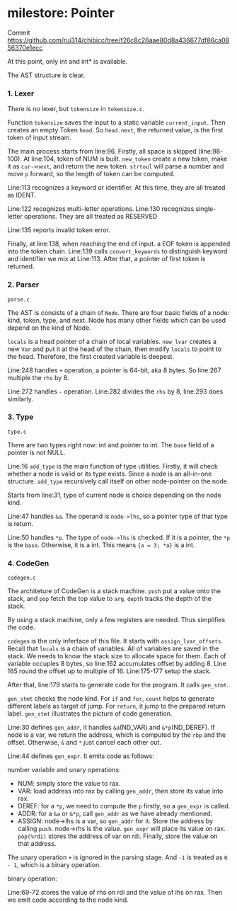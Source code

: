 # milestore: Pointer

Commit https://github.com/rui314/chibicc/tree/f26c8c26aae80d8a436677df86ca0856370e1ecc


At this point, only int and int* is available.

The AST structure is clear.


### 1. Lexer

There is no lexer, but `tokensize` in `tokensize.c`.

Function `tokensize` saves the input to a static variable `current_input`. Then creates an empty Token `head`. So `head.next`, the returned value, is the first token of input stream. 

The main process starts from line:96. Firstly, all space is skipped (line:98-100). At line:104, token of NUM is built. `new_token` create a new token, make it as `cur->next`, and return the new token. `strtoul` will parse a number and move `p` forward, so the length of token can be computed. 

Line:113 recognizes a keyword or identifier. At this time, they are all treated as IDENT. 

Line:122 recognizes multi-letter operations. Line:130 recognizes single-letter operations. They are all treated as RESERVED

Line:135 reports invalid token error.

Finally, at line:138, when reaching the end of input. a EOF token is appended into the token chain. Line:139 calls `convert_keywords` to distinguish keyword and identifier we mix at Line:113. After that, a pointer of first token is returned.


### 2. Parser

`parse.c`

The AST is consists of a chain of `Node`. There are four basic fields of a node: kind, token, type, and next. Node has many other fields which can be used depend on the kind of Node.

`locals` is a head pointer of a chain of local variables. `new_lvar` creates a new `Var` and put it at the head of the chain, then modify `locals` to point to the head. Therefore, the first created variable is deepest.

 
Line:248 handles `+` operation, a pointer is 64-bit, aka 8 bytes. So line:267 multiple the `rhs` by 8.

Line:272 handles `-` operation. Line:282 divides the `rhs` by 8, line:293 does similarly.

### 3. Type

`type.c`

There are two types right now: int and pointer to int. The `base` field of a pointer is not NULL. 

Line:16 `add_type` is the main function of type utilities. Firstly, it will check whether a node is valid or its type exists. Since a node is an all-in-one structure. `add_type` recursively call itself on other node-pointer on the node.

Starts from line:31, type of current node is choice depending on the node kind. 

Line:47 handles `&a`. The operand is `node->lhs`, so a pointer type of that type is return. 

Line:50 handles `*p`. The type of `node->lhs` is checked. If it is a pointer, the `*p` is the `base`. Otherwise, it is a int. This means `{a = 3; *a}` is a int.


### 4. CodeGen

`codegen.c`

The architeture of CodeGen is a stack machine. `push` put a value onto the stack, and `pop` fetch the top value to `arg`. `depth` tracks the depth of the stack.

By using a stack machine, only a few registers are needed. Thus simplifies the code.

`codegen` is the only inferface of this file. It starts with `assign_lvar_offsets`. Recall that `locals` is a chain of variables. All of variables are saved in the stack. We needs to know the stack size to allocate space for them. Each of variable occupies 8 bytes, so line:162 accumulates offset by adding 8. Line 165 round the offset up to multiple of 16. Line:175-177 setup the stack.

After that, line:179 starts to generate code for the program. It calls `gen_stmt`.

`gen_stmt` checks the node kind. For `if` and `for`, `count` helps to generate different labels as target of jump. For `return`, it jump to the prepared return label. `gen_stmt` illustrates the picture of code generation.


Line:30 defines `gen_addr`, it handles `&a`(ND_VAR) and `&*p`(ND_DEREF). If node is a var, we return the address, which is computed by the `rbp` and the offset. Otherwise, `&` and `*` just cancel each other out. 

Line:44 defines `gen_expr`. It emits code as follows:

number variable and unary operations:

+ NUM: simply store the value to rax. 
+ VAR: load address into rax by calling `gen_addr`, then store its value into rax.
+ DEREF: for a `*p`, we need to compute the `p` firstly, so a `gen_expr` is called.
+ ADDR: for a `&a` or `&*p`, call `gen_addr` as we have already mentioned. 
+ ASSIGN: node->lhs is a var, so `gen_addr` for it. Store the address by calling `push`. node->rhs is the value. `gen_expr` will place its value on rax. `pop(%rdi)` stores the address of var on rdi. Finally, store the value on that address.


The unary operation `+` is ignored in the parsing stage. And `-1` is treated as `0 - 1`, which is a binary operation.

binary operation:

Line:69-72 stores the value of rhs on rdi and the value of lhs on rax.  Then we emit code according to the node kind.